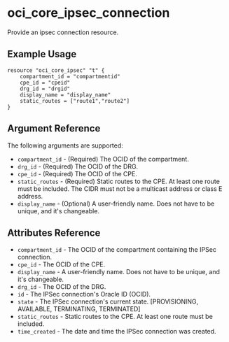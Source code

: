 # oci\_core\_ipsec\_connection

Provide an ipsec connection resource.

## Example Usage

```
resource "oci_core_ipsec" "t" {
    compartment_id = "compartmentid"
    cpe_id = "cpeid"
    drg_id = "drgid"
    display_name = "display_name"
    static_routes = ["route1","route2"]
}
```

## Argument Reference

The following arguments are supported:

* `compartment_id` - (Required) The OCID of the compartment.
* `drg_id` - (Required) The OCID of the DRG.
* `cpe_id` - (Required) The OCID of the CPE.
* `static_routes` - (Required) Static routes to the CPE. At least one route must be included. The CIDR must not be a multicast address or class E address.
* `display_name` - (Optional) A user-friendly name. Does not have to be unique, and it's changeable.


## Attributes Reference
* `compartment_id` - The OCID of the compartment containing the IPSec connection.
* `cpe_id` - The OCID of the CPE.
* `display_name` - A user-friendly name. Does not have to be unique, and it's changeable.
* `drg_id` - The OCID of the DRG.
* `id` - The IPSec connection's Oracle ID (OCID).
* `state` - The IPSec connection's current state. [PROVISIONING, AVAILABLE, TERMINATING, TERMINATED]
* `static_routes` - Static routes to the CPE. At least one route must be included.
* `time_created` - The date and time the IPSec connection was created.
